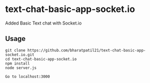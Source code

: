 # text-chat-basic-app-socket.io

Added Basic Text chat with Socket.io 


## Usage
```
git clone https://github.com/bharatpatil21/text-chat-basic-app-socket.io.git
cd text-chat-basic-app-socket.io
npm install
node server.js

Go to localhost:3000
```
